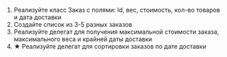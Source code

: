 1. Реализуйте класс Заказ с полями: Id, вес, стоимость, кол-во товаров и дата доставки
2. Создайте список из 3-5 разных заказов
3. Реализуйте делегат для получения максимальной стоимости заказа, максимального веса и крайней даты доставки
4. ★ Реализуйте делегат для сортировки заказов по дате доставки
